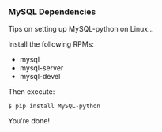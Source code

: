 ### MySQL Dependencies

Tips on setting up MySQL-python on Linux...

Install the following RPMs:

* mysql
* mysql-server
* mysql-devel

Then execute:

    $ pip install MySQL-python

You're done!
